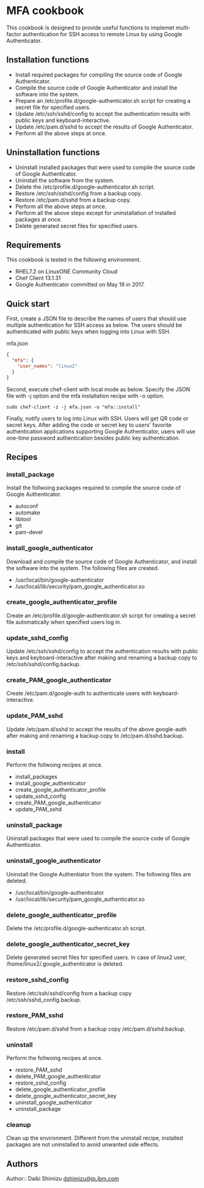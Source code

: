 MFA cookbook
=====================
This cookbook is designed to provide useful functions to implemet multi-factor authentication for SSH access to remote Linux by using Google Authenticator.


Installation functions
-------------
   - Install required packages for compiling the source code of Google Authenticator.
   - Compile the source code of Google Authenticator and install the software into the system.
   - Prepare an /etc/profile.d/google-authenticator.sh script for creating a secret file for specified users.
   - Update /etc/ssh/sshd/config to accept the authentication results with public keys and keyboard-interactive.
   - Update /etc/pam.d/sshd to accept the results of Google Authenticator.
   - Perform all the above steps at once.


Uninstallation functions
-------------
   - Uninstall installed packages that were used to compile the source code of Google Authenticator.
   - Uninstall the software from the system.
   - Delete the /etc/profile.d/google-authenticator.sh script.
   - Restore /etc/ssh/sshd/config from a backup copy.
   - Restore /etc/pam.d/sshd from a backup copy.
   - Perform all the above steps at once.
   - Perform all the above steps except for uninstallation of installed packages at once.
   - Delete generated secret files for specified users.


Requirements
----------------
This cookbook is tested in the following environment.

- RHEL7.2 on LinuxONE Community Cloud
- Chef Client 13.1.31
- Google Authenticator committed on May 19 in 2017.



Quick start
-------
First, create a JSON file to describe the names of users that should use multiple authentication for SSH access as below. The users should be authenticated with public keys when logging into Linux with SSH.


mfa.json
```json
{
  "mfa": {
    "user_names": "linux2"
  }
}
```


Second, execute chef-client with local mode as below. Specify the JSON file with -j option and the mfa installation recipe with -o option.


```
sudo chef-client -z -j mfa.json -o "mfa::install"
```


Finally, notify users to log into Linux with SSH. Users will get QR code or secret keys. After adding the code or secret key to users' favorite authentication applications supporting Google Authenticator, users will use one-time password authentication besides public key authentication.


Recipes
-------
### install_package
Install the follwoing packages required to compile the source code of Google Authenticator.

  - autoconf
  - automake
  - libtool
  - git
  - pam-devel


### install_google_authenticator
Download and compile the source code of Google Authenticator, and install the software into the system. The following files are created.

- /usr/local/bin/google-authenticator
- /usr/local/lib/security/pam_google_authenticator.so


### create_google_authenticator_profile
Create an /etc/profile.d/google-authenticator.sh script for creating a secret file automatically when specified users log in.


### update_sshd_config
Update /etc/ssh/sshd/config to accept the authentication results with public keys and keyboard-interactive after making and renaming a backup copy to /etc/ssh/sshd/config.backup.


### create_PAM_google_authenticator
Create /etc/pam.d/google-auth to authenticate users with keyboard-interactive.


### update_PAM_sshd
Update /etc/pam.d/sshd to accept the results of the above google-auth after making and renaming a backup copy to /etc/pam.d/sshd.backup.


### install
Perform the follwoing recipes at once.

   - install_packages
   - install_google_authenticator
   - create_google_authenticator_profile
   - update_sshd_config
   - create_PAM_google_authenticator
   - update_PAM_sshd


### uninstall_package
Uninstall packages that were used to compile the source code of Google Authenticator.


### uninstall_google_authenticator
Uninstall the Google Authentiator from the system. The following files are deleted.

- /usr/local/bin/google-authenticator
- /usr/local/lib/security/pam_google_authenticator.so


### delete_google_authenticator_profile
Delete the /etc/profile.d/google-authenticator.sh script.


### delete_google_authenticator_secret_key
Delete generated secret files for specified users. In case of linux2 user, /home/linux2/.google_authenticator is deleted.


### restore_sshd_config
Restore /etc/ssh/sshd/config from a backup copy /etc/ssh/sshd_config.backup.


### restore_PAM_sshd
Restore /etc/pam.d/sshd from a backup copy /etc/pam.d/sshd.backup.


### uninstall
Perform the follwoing recipes at once.

- restore_PAM_sshd
- delete_PAM_google_authenticator
- restore_sshd_config
- delete_google_authenticator_profile
- delete_google_authenticator_secret_key
- uninstall_google_authenticator
- uninstall_package


### cleanup
Clean up the environment. Different from the uninstall recipe, installed packages are not uninstalled to avoid unwanted side effects.


Authors
---------------------
Author:: Daiki Shimizu [dshimizu@jp.ibm.com](mailto:dshimizu@jp.ibm.com)
